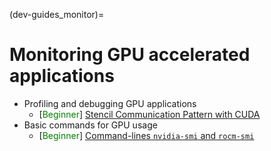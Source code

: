 (dev-guides_monitor)=

# Monitoring GPU accelerated applications
- Profiling and debugging GPU applications
    - [<span style="color:green">Beginner</span>]
        [Stencil Communication Pattern with CUDA](guides/stencil.md)
- Basic commands for GPU usage
    - [<span style="color:green">Beginner</span>]
        [Command-lines `nvidia-smi` and `rocm-smi`](gpuusage)
